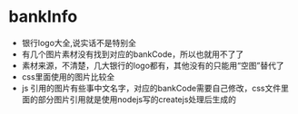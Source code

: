 # bankInfo
* 银行logo大全,说实话不是特别全
* 有几个图片素材没有找到对应的bankCode，所以也就用不了了
* 素材来源，不清楚，几大银行的logo都有，其他没有的只能用“空图”替代了
* css里面使用的图片比较全
* js 引用的图片有些事中文名字，对应的bankCode需要自己修改，css文件里面的部分图片引用就是使用nodejs写的createjs处理后生成的
